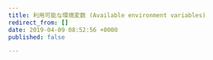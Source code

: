 ```yaml
---
title: 利用可能な環境変数 (Available environment variables)
redirect_from: []
date: 2019-04-09 08:52:56 +0000
published: false

---
```

